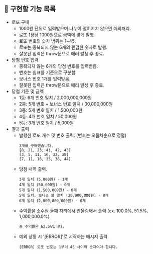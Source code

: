 ## 📃 구현할 기능 목록

- 로또 구매
  - 1000원 단위로 입력받으며 나누어 떨어지지 않으면 예외처리.
  - 로또 1장당 1000원으로 금액에 맞게 발행.
  - 로또 번호의 숫자 범위는 1~45.
  - 로또는 중복되지 않는 6개의 랜덤한 숫자로 발행.
  - 잘못된 입력은 throw문으로 에러 발생 후 종료.
- 당첨 번호 입력
  - 중복되지 않는 6개의 당첨 번호를 입력받음.
  - 번호는 쉼표를 기준으로 구분함.
  - 보너스 번호 1개를 입력받음.
  - 잘못된 입력은 throw문으로 에러 발생 후 종료.
- 당첨 기준 및 금액
  - 1등: 6개 번호 일치 / 2,000,000,000원
  - 2등: 5개 번호 + 보너스 번호 일치 / 30,000,000원
  - 3등: 5개 번호 일치 / 1,500,000원
  - 4등: 4개 번호 일치 / 50,000원
  - 5등: 3개 번호 일치 / 5,000원
- 결과 출력
  - 발행한 로또 개수 및 번호 출력. (번호는 오름차순으로 정렬)
    ```
    3개를 구매했습니다.
    [8, 21, 23, 41, 42, 43]
    [3, 5, 11, 16, 32, 38]
    [7, 11, 16, 35, 36, 44]
    ```
  - 당첨 내역 출력.
    ```
    3개 일치 (5,000원) - 1개
    4개 일치 (50,000원) - 0개
    5개 일치 (1,500,000원) - 0개
    5개 일치, 보너스 볼 일치 (30,000,000원) - 0개
    6개 일치 (2,000,000,000원) - 0개
    ```
  - 수익률을 소수점 둘째 자리에서 반올림해서 출력 (ex. 100.0%, 51.5%, 1,000,000.0%)
    ```
    총 수익률은 62.5%입니다.
    ```
  - 예외 상황 시 '[ERROR]'로 시작하는 메시지 출력.
    ```
    [ERROR] 로또 번호는 1부터 45 사이의 숫자여야 합니다.
    ```
